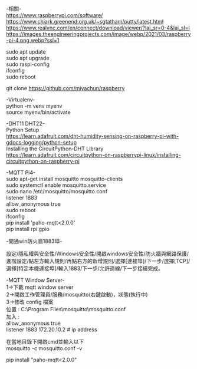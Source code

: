 -相關-  
https://www.raspberrypi.com/software/  
https://www.chiark.greenend.org.uk/~sgtatham/putty/latest.html  
https://www.realvnc.com/en/connect/download/viewer/?lai_sr=0-4&lai_sl=l  
https://images.theengineeringprojects.com/image/webp/2021/03/raspberry-pi-4.png.webp?ssl=1  


sudo apt update  
sudo apt upgrade  
sudo raspi-config  
ifconfig  
sudo reboot  

git clone https://github.com/miyachun/raspberry  


 -Virtualenv-  
python -m venv myenv  
source myenv/bin/activate  

-DHT11 DHT22-  
Python Setup  
https://learn.adafruit.com/dht-humidity-sensing-on-raspberry-pi-with-gdocs-logging/python-setup  
Installing the CircuitPython-DHT Library  
https://learn.adafruit.com/circuitpython-on-raspberrypi-linux/installing-circuitpython-on-raspberry-pi  

-MQTT Pi4-  
sudo apt-get install mosquitto mosquitto-clients  
sudo systemctl enable mosquitto.service  
sudo nano /etc/mosquitto/mosquitto.conf  
listener 1883  
allow_anonymous true  
sudo reboot  
ifconfig  
pip install 'paho-mqtt<2.0.0'  
pip install rpi.gpio  


-開通win防火牆1883埠-  

設定/隱私權與安全性/Windows安全性/開啟windows安全性/防火牆與網路保護/進階設定/點左方輸入規則/再點右方的新增規則/選擇[連接埠]/下一步/選擇[TCP]/選擇[特定本機連接埠]/輸入1883/下一步/允許連線/下一步接續完成。  

-MQTT Window Server-  
1->下載 mqtt window server  
2->開啟工作管理員/服務/mosquitto(右鍵啟動)，狀態(執行中)  
3->修改 config 檔案  
位置 : C:\Program Files\mosquitto\mosquitto.conf  
加入 :  
allow_anonymous true  
listener 1883 172.20.10.2 # ip address  
  
在當地目錄下開啟cmd並輸入以下  
mosquitto -c mosquitto.conf -v  
  
pip install "paho-mqtt<2.0.0"  
  
